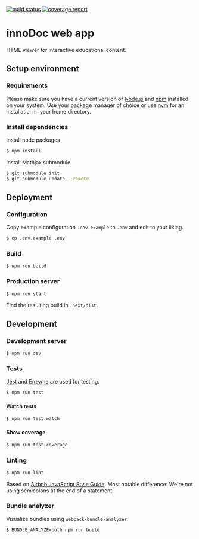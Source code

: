 [![build status](https://gitlab.tubit.tu-berlin.de/innodoc/innodoc-webapp/badges/master/build.svg)](https://gitlab.tubit.tu-berlin.de/innodoc/innodoc-webapp/commits/master) [![coverage report](https://gitlab.tubit.tu-berlin.de/innodoc/innodoc-webapp/badges/master/coverage.svg)](https://gitlab.tubit.tu-berlin.de/innodoc/innodoc-webapp/commits/master)

# innoDoc web app

HTML viewer for interactive educational content.

## Setup environment

### Requirements

Please make sure you have a current version of [Node.js](https://nodejs.org/) and [npm](https://www.npmjs.com/) installed on your system. Use your package manager of choice or use [nvm](https://github.com/creationix/nvm) for an installation in your home directory.

### Install dependencies

Install node packages
```sh
$ npm install
```
Install Mathjax submodule
```sh
$ git submodule init
$ git submodule update --remote
```

## Deployment

### Configuration

Copy example configuration `.env.example` to `.env` and edit to your liking.

```sh
$ cp .env.example .env
```

### Build

```sh
$ npm run build
```

### Production server

```sh
$ npm run start
```

Find the resulting build in `.next/dist`.

## Development

### Development server

```sh
$ npm run dev
```

### Tests

[Jest](https://jestjs.io/) and [Enzyme](http://airbnb.io/enzyme/) are used for testing.

```sh
$ npm run test
```

#### Watch tests

```sh
$ npm run test:watch
```

#### Show coverage

```sh
$ npm run test:coverage
```

### Linting

```sh
$ npm run lint
```

Based on [Airbnb JavaScript Style Guide](https://github.com/airbnb/javascript). Most notable difference: We're not using semicolons at the end of a statement.

### Bundle analyzer

Visualize bundles using `webpack-bundle-analyzer`.

```sh
$ BUNDLE_ANALYZE=both npm run build
```
